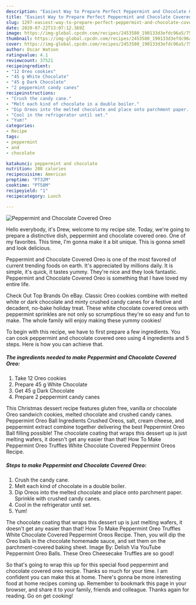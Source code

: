 ```yaml
---
description: "Easiest Way to Prepare Perfect Peppermint and Chocolate Covered Oreo"
title: "Easiest Way to Prepare Perfect Peppermint and Chocolate Covered Oreo"
slug: 1297-easiest-way-to-prepare-perfect-peppermint-and-chocolate-covered-oreo
date: 2020-07-22T13:07:12.369Z
image: https://img-global.cpcdn.com/recipes/2453580_190133d3efdc96a5/751x532cq70/peppermint-and-chocolate-covered-oreo-recipe-main-photo.jpg
thumbnail: https://img-global.cpcdn.com/recipes/2453580_190133d3efdc96a5/751x532cq70/peppermint-and-chocolate-covered-oreo-recipe-main-photo.jpg
cover: https://img-global.cpcdn.com/recipes/2453580_190133d3efdc96a5/751x532cq70/peppermint-and-chocolate-covered-oreo-recipe-main-photo.jpg
author: Oscar Watson
ratingvalue: 4.1
reviewcount: 37521
recipeingredient:
- "12 Oreo cookies"
- "45 g White Chocolate"
- "45 g Dark Chocolate"
- "2 peppermint candy canes"
recipeinstructions:
- "Crush the candy cane."
- "Melt each kind of chocolate in a double boiler."
- "Dip Oreos into the melted chocolate and place onto parchment paper. Sprinkle with crushed candy canes."
- "Cool in the refrigerator until set."
- "Yum!"
categories:
- Recipe
tags:
- peppermint
- and
- chocolate

katakunci: peppermint and chocolate 
nutrition: 208 calories
recipecuisine: American
preptime: "PT32M"
cooktime: "PT58M"
recipeyield: "1"
recipecategory: Lunch

---
```



![Peppermint and Chocolate Covered Oreo](https://img-global.cpcdn.com/recipes/2453580_190133d3efdc96a5/751x532cq70/peppermint-and-chocolate-covered-oreo-recipe-main-photo.jpg)

Hello everybody, it's Drew, welcome to my recipe site. Today, we're going to prepare a distinctive dish, peppermint and chocolate covered oreo. One of my favorites. This time, I'm gonna make it a bit unique. This is gonna smell and look delicious.

Peppermint and Chocolate Covered Oreo is one of the most favored of current trending foods on earth. It's appreciated by millions daily. It is simple, it's quick, it tastes yummy. They're nice and they look fantastic. Peppermint and Chocolate Covered Oreo is something that I have loved my entire life.

Check Out Top Brands On eBay. Classic Oreo cookies combine with melted white or dark chocolate and minty crushed candy canes for a festive and decadent, no-bake holiday treat. These white chocolate covered oreos with peppermint sprinkles are not only so scrumptious they&#39;re so easy and fun to make. The whole family will enjoy making these yummy cookies!


To begin with this recipe, we have to first prepare a few ingredients. You can cook peppermint and chocolate covered oreo using 4 ingredients and 5 steps. Here is how you can achieve that.

<!--inarticleads1-->

##### The ingredients needed to make Peppermint and Chocolate Covered Oreo:

1. Take 12 Oreo cookies
1. Prepare 45 g White Chocolate
1. Get 45 g Dark Chocolate
1. Prepare 2 peppermint candy canes


This Christmas dessert recipe features gluten free, vanilla or chocolate Oreo sandwich cookies, melted chocolate and crushed candy canes. Peppermint Oreo Ball Ingredients Crushed Oreos, salt, cream cheese, and peppermint extract combine together delivering the best Peppermint Oreo Ball filling possible! The chocolate coating that wraps this dessert up is just melting wafers, it doesn&#39;t get any easier than that! How To Make Peppermint Oreo Truffles White Chocolate Covered Peppermint Oreos Recipe. 

<!--inarticleads2-->

##### Steps to make Peppermint and Chocolate Covered Oreo:

1. Crush the candy cane.
1. Melt each kind of chocolate in a double boiler.
1. Dip Oreos into the melted chocolate and place onto parchment paper. Sprinkle with crushed candy canes.
1. Cool in the refrigerator until set.
1. Yum!


The chocolate coating that wraps this dessert up is just melting wafers, it doesn&#39;t get any easier than that! How To Make Peppermint Oreo Truffles White Chocolate Covered Peppermint Oreos Recipe. Then, you will dip the Oreo balls in the chocolate homemade sauce, and set them on the parchment-covered baking sheet. Image By: Delish Via YouTube Peppermint Oreo Balls. These Oreo Cheesecake Truffles are so good! 

So that's going to wrap this up for this special food peppermint and chocolate covered oreo recipe. Thanks so much for your time. I am confident you can make this at home. There's gonna be more interesting food at home recipes coming up. Remember to bookmark this page in your browser, and share it to your family, friends and colleague. Thanks again for reading. Go on get cooking!
